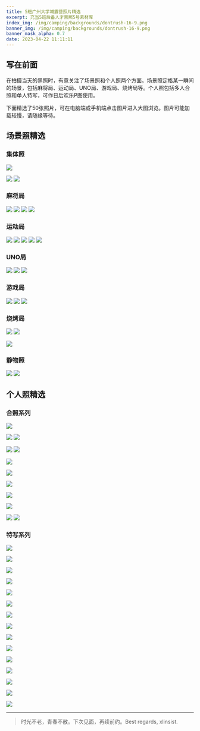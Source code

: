 ```yaml
---
title: 5班广州大学城露营照片精选
excerpt: 充当5班后备人才黑照5号素材库
index_img: /img/camping/backgrounds/dontrush-16-9.png
banner_img: /img/camping/backgrounds/dontrush-16-9.png
banner_mask_alpha: 0.7
date: 2023-04-22 11:11:11
---
```


## 写在前面
在拍摄当天的黑照时，有意关注了场景照和个人照两个方面。场景照定格某一瞬间的场景，包括麻将局、运动局、UNO局、游戏局、烧烤局等。个人照包括多人合照和单人特写，可作日后欢乐P图使用。

下面精选了50张照片，可在电脑端或手机端点击图片进入大图浏览。图片可能加载较慢，请随缘等待。

## 场景照精选
### 集体照
![](/img/camping/groups/IMG_20230422_161523.jpg)
<!-- ![](/img/camping/groups/mmexport1682694061133.jpg) -->
![](/img/camping/groups/mmexport1682244393138.jpg)
![](/img/camping/groups/IMG_2167.JPG)
<!-- ![](/img/camping/groups/mmexport1682244416711.jpg) -->


### 麻将局
![](/img/camping/mahjong/IMG_2117.JPG)
![](/img/camping/mahjong/IMG_20230422_123024.jpg)
![](/img/camping/mahjong/IMG_20230422_130224.jpg)
![](/img/camping/mahjong/IMG_20230422_131051.jpg)

### 运动局
![](/img/camping/sports/mmexport1682694000902.jpg)
![](/img/camping/sports/IMG_20230424_225550.jpg)
![](/img/camping/sports/IMG_20230422_123948.jpg)
![](/img/camping/sports/IMG_20230422_150012.jpg)
![](/img/camping/sports/mmexport1682221667068.jpg)

### UNO局
![](/img/camping/cards/IMG_2105.JPG)
![](/img/camping/cards/IMG_20230422_135209.jpg)
![](/img/camping/cards/IMG_20230422_143012.jpg)

### 游戏局
![](/img/camping/games/mmexport1682221718261.jpg)
![](/img/camping/games/IMG_2128.JPG)
![](/img/camping/games/IMG_2133.JPG)

### 烧烤局
<!-- ![](/img/camping/barbecue/mmexport1682174677748.jpg)
![](/img/camping/barbecue/IMG_20230422_190835.jpg)
![](/img/camping/barbecue/IMG_20230422_190001.jpg) -->
![](/img/camping/barbecue/mmexport1682694205348.jpg)
![](/img/camping/barbecue/mmexport1682694183504.jpg)
<!-- ![](/img/camping/barbecue/IMG_20230422_193928.jpg) -->
![](/img/camping/barbecue/IMG_20230422_212237.jpg)

### 静物照
![](/img/camping/gadgets/mmexport1682694263007.jpg)
![](/img/camping/gadgets/mmexport1682694931847.jpg)


## 个人照精选
### 合照系列
![](/img/camping/partners/IMG_2085.jpg)

![](/img/camping/partners/IMG_20230423_081446.jpg)
![](/img/camping/partners/IMG_20230423_004504.jpg)

![](/img/camping/partners/mmexport1682694126257.jpg)
![](/img/camping/partners/IMG_20230422_184216.jpg)

![](/img/camping/partners/IMG_20230422_171054.jpg)

![](/img/camping/partners/IMG_2161.jpg)


![](/img/camping/partners/IMG_20230422_144940.jpg)

![](/img/camping/partners/mmexport1682693956110.jpg)

![](/img/camping/partners/33.jpg)

<!-- ![](/img/camping/partners/mmexport1682694196385.jpg) -->
![](/img/camping/partners/IMG_20230422_191320.jpg)
![](/img/camping/partners/IMG_20230422_101923.jpg)
<!-- ![](/img/camping/partners/IMG_20230422_181725.jpg) -->

### 特写系列
![](/img/camping/individuals/IMG_20230423_003618.jpg)

![](/img/camping/individuals/IMG_20230422_105930.jpg)

![](/img/camping/individuals/IMG_20230422_190602.jpg)
<!-- ![](/img/camping/individuals/IMG_20230422_181854_1.jpg) -->

<!-- ![](/img/camping/individuals/IMG_20230422_155300.jpg) -->
![](/img/camping/individuals/IMG_20230422_144149.jpg)
<!-- ![](/img/camping/individuals/IMG_20230422_183327.jpg) -->

![](/img/camping/individuals/IMG_20230422_160929.jpg)

![](/img/camping/individuals/IMG_20230422_183402.jpg)
<!-- ![](/img/camping/individuals/IMG_20230422_145335.jpg) -->

![](/img/camping/individuals/IMG_20230422_144244.jpg)

![](/img/camping/individuals/IMG_20230422_144141.jpg)

![](/img/camping/individuals/IMG_2173.JPG)
<!-- ![](/img/camping/individuals/IMG_20230423_003739.jpg) -->

![](/img/camping/individuals/IMG_20230422_141152_edit_228490381770863.jpg)

![](/img/camping/individuals/IMG_2088.JPG)

![](/img/camping/individuals/IMG_2175.jpg)

<!-- ![](/img/camping/individuals/IMG_2102.jpg) -->
![](/img/camping/individuals/IMG_20230423_003823.jpg)

<!-- ![](/img/camping/individuals/IMG_20230422_183223.jpg) -->
![](/img/camping/individuals/IMG_20230423_003653.jpg)

![](/img/camping/individuals/IMG_20230422_205801.jpg)

---

> 时光不老，青春不散。下次见面，再续前约。Best regards, xlinsist.
